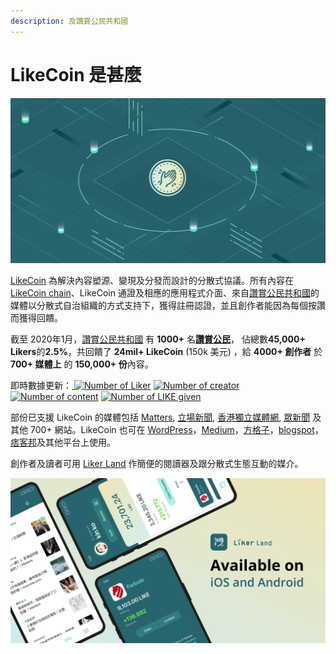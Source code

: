 ```yaml
---
description: 及讚賞公民共和國
---
```


# LikeCoin 是甚麼

![](.gitbook/assets/likecoin_presskit_likecoin_asset_likecoinfeature.png)

[LikeCoin](https://like.co/) 為解決內容塑源、變現及分發而設計的分散式協議。所有內容在 [LikeCoin chain](https://likecoin.bigdipper.live/)、LikeCoin 通證及相應的應用程式介面、來自[讚賞公民共和國](https://like.co/in/getapp)的媒體以分散式自治組織的方式支持下，獲得註冊認證，並且創作者能因為每個按讚而獲得回饋。‌

截至 2020年1月，[讚賞公民共和國](https://like.co/in/getapp) 有 **1000+** 名[**讚賞公民**](https://liker.land/civic)， 佔總數**45,000+ Likers**的**2.5%**，共回饋了 **24mil+ LikeCoin** \(150k 美元\) ，給 **4000+ 創作者** 於**700+ 媒體上** 的 **150,000+ 份**內容。‌

即時數據更新：[ ![Number of Liker](https://static.like.co/badge/stats/liker.svg)](https://like.co/) [![Number of creator](https://static.like.co/badge/stats/creator.svg)](https://like.co/) [![Number of content](https://static.like.co/badge/stats/content.svg)](https://like.co/) [![Number of LIKE given](https://static.like.co/badge/stats/LIKE.svg)](https://like.co/)

部份已支援 LikeCoin 的媒體包括 [Matters](https://matters.news/), [立場新聞](https://www.thestandnews.com/), [香港獨立媒體網](https://www.inmediahk.net/), [眾新聞](https://www.hkcnews.com/) 及其他 700+ 網站。LikeCoin 也可在 [WordPress](https://wordpress.org/plugins/likecoin/)，[Medium](https://medium.com/)，[方格子](https://vocus.cc/)，[blogspot](https://www.blogspot.com/)，[痞客邦](https://appmarket.pixnet.tw/#!/addon/1331)及其他平台上使用。‌

創作者及讀者可用 [Liker Land](https://like.co/in/getapp) 作簡便的閱讀器及跟分散式生態互動的媒介。

![](.gitbook/assets/likecoin_ad72_appstore_og_ios_android.png)

